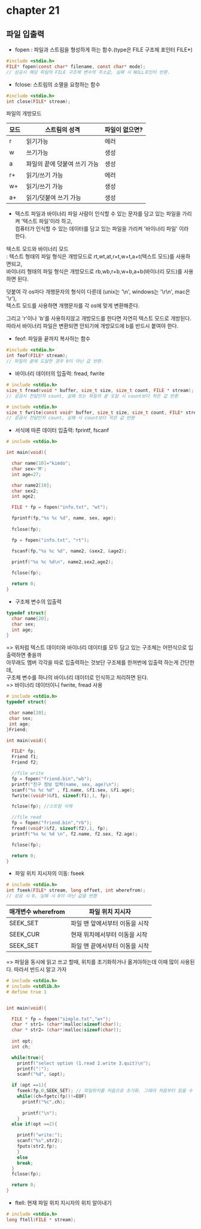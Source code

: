 # chapter 21 
## 파일 입출력

* fopen : 파일과 스트림을 형성하게 하는 함수.(type은 FILE 구조체 포인터 FILE\*)

```c
#include <stdio.h>
FILE* fopen(const char* filename, const char* mode);
// 성공시 해당 파일의 FILE 구조체 변수의 주소값, 실패 시 NULL포인터 반환. 
```
* fclose: 스트림의 소멸을 요청하는 함수

```c
#include <stdio.h>
int close(FILE* stream);
```

파일의 개방모드 <br>

| 모드 | 스트림의 성격 | 파일이 없으면? |
|------|---------------|-----------------|
|  r   | 읽기가능      |   에러          |
|  w   | 쓰기가능      |   생성          |
|  a   | 파일의 끝에 덧붙여 쓰기 가능      |   생성          |
|  r+   | 읽기/쓰기 가능      |   에러          |
|  w+   | 읽기/쓰기 가능      |   생성          |
|  a+   | 읽기/덧붙여 쓰기 가능      |   생성          |

* 텍스트 파일과 바이너리 파일
사람이 인식할 수 있는 문자를 담고 있는 파일을 가리켜 '텍스트 파일'이라 하고, <br>
컴퓨터가 인식할 수 있는 데이터를 담고 있는 파일을 가리켜 '바이너리 파일' 이라 한다. <br>


텍스트 모드와 바이너리 모드 <br>
: 텍스트 형태의 파일 형식은 개방모드로 rt,wt,at,r+t,w+t,a+t(텍스트 모드)를 사용하면되고, <br>
  바이너리 형태의 파일 형식은 개방모드로 rb,wb,r+b,w+b,a+b(바이너리 모드)를 사용하면 된다.<br>

덧붙여 각 os마다 개행문자의 형식이 다른데 (unix는 '\n', windows는 '\r\n', mac은 '\r'), <br>
텍스트 모드를 사용하면 개행문자를 각 os에 맞게 변환해준다.<br>

그리고 'r'이나 'b'를 사용하지않고 개방모드를 한다면 자연히 텍스트 모드로 개방된다.<br>
따라서 바이너리 파일은 변환되면 안되기에 개방모드에 b를 반드시 붙여야 한다.<br>


* feof: 파일을 끝까지 복사하는 함수 
```c
#include <stdio.h>
int feof(FILE* stream);
// 파일의 끝에 도달한 경우 0이 아닌 값 반환.
```

* 바이너리 데이터의 입출력: fread, fwrite
```c
# include <stdio.h>
size_t fread(void * buffer, size_t size, size_t count, FILE * stream);
// 성공시 전달인자 count, 실패 또는 파일의 끝 도달 시 count보다 작은 값 반환

# include <stdio.h>
size_t fwrite(const void* buffer, size_t size, size_t count, FILE* stream);
// 성공시 전달인자 count, 실패 시 count보다 작은 값 반환
```

* 서식에 따른 데이터 입출력: fprintf, fscanf


```c
# include <stdio.h>

int main(void){

  char name[10]="kimdo";
  char sex='M';
  int age=27;

  char name2[10];
  char sex2;
  int age2;

  FILE * fp = fopen("info.txt", "wt");

  fprintf(fp,"%s %c %d", name, sex, age);
  
  fclose(fp);

  fp = fopen("info.txt", "rt");

  fscanf(fp,"%s %c %d", name2, &sex2, &age2);
  
  printf("%s %c %d\n", name2,sex2,age2);  

  fclose(fp);

  return 0;
}
```
* 구조체 변수의 입출력
```c
typedef struct{
  char name[20];
  char sex;
  int age;
}
```
=> 위처럼 텍스트 데이터와 바이너리 데이터를 모두 담고 있는 구조체는 어떤식으로 입출력하면 좋을까<br>
아무래도 멤버 각각을 따로 입출력하는 것보단 구조체를 한꺼번에 입출력 하는게 간단한데,<br>
구조체 변수를 하나의 바이너리 데이터로 인식하고 처리하면 된다. <br>
=> 바이너리 데이터이니 fwrite, fread 사용 <br>
```c
# include <stdio.h>
typedef struct{

 char name[20];
 char sex;
 int age;
}Friend;

int main(void){

  FILE* fp;
  Friend f1;
  Friend f2;

  //file write
  fp = fopen("friend.bin","wb");
  printf("친구 정보 입력(name, sex, age)\n");
  scanf("%s %c %d" , f1.name, &f1.sex, &f1.age);
  fwrite((void*)&f1, sizeof(f1),1, fp);

  fclose(fp); //스트림 삭제

  //file read
  fp = fopen("friend.bin","rb");
  fread((void*)&f2, sizeof(f2),1, fp);
  printf("%s %c %d \n", f2.name, f2.sex, f2.age); 

  fclose(fp);

  return 0;
}
```

* 파일 위치 지시자의 이동: fseek

```c
# include <stdio.h>
int fseek(FILE* stream, long offset, int wherefrom);
// 성공 시 0, 실패 시 0이 아닌 값을 반환
```

| 매개변수 wherefrom | 파일 위치 지시자 |
|--------------------|------------------|
| SEEK\_SET | 파일 맨 앞에서부터 이동을 시작|
| SEEK\_CUR | 현재 위치에서부터 이동을 시작|
| SEEK\_SET | 파일 맨 끝에서부터 이동을 시작|

=> 파일을 동시에 읽고 쓰고 할때, 위치를 초기화하거나 옮겨야하는데 이때 많이 사용된다. 따라서 반드시 알고 가자<br>
```c
# include <stdio.h>
# include <stdlib.h>
# define true 1


int main(void){

  FILE * fp = fopen("simple.txt","w+");
  char * str1= (char*)malloc(sizeof(char)); 
  char * str2= (char*)malloc(sizeof(char)); 
   
  int opt;  
  int ch;

  while(true){
    printf("select option (1.read 2.write 3.quit)\n");
    printf(":");
    scanf("%d", &opt);  

  if (opt ==1){
    fseek(fp,0,SEEK_SET); // 파일위치를 처음으로 초기화. 그래야 처음부터 읽을 수 있다. 
  	while((ch=fgetc(fp))!=EOF)
      printf("%c",ch);
      
      printf("\n");
	}
  else if(opt ==2){

  	printf("write:");
    scanf("%s",str2);
    fputs(str2,fp);
	}
	else
    break;
  }
  fclose(fp);

  return 0;
}


```
* ftell: 현재 파일 위치 지시자의 위치 알아내기
```c
# include <stdio.h>
long ftell(FILE * stream);
```

